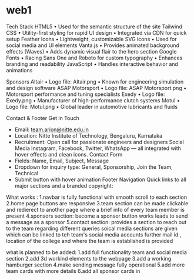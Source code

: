 # web1


 Tech Stack
HTML5
• Used for the semantic structure of the site
Tailwind CSS
• Utility-first styling for rapid UI design
• Integrated via CDN for quick setup
Feather Icons
• Lightweight, customizable SVG icons
• Used for social media and UI elements
Vanta.js
• Provides animated background effects (Waves)
• Adds dynamic visual flair to the hero section
Google Fonts
• Racing Sans One and Roboto for custom typography
• Enhances branding and readability
JavaScript
• Handles interactive behavior and animations

Sponsors
Altair
• Logo file: Altair.png
• Known for engineering simulation and design software
ASAP Motorsport
• Logo file: ASAP Motorsport.png
• Motorsport performance and tuning specialists
Exedy
• Logo file: Exedy.png
• Manufacturer of high-performance clutch systems
Motul
• Logo file: Motul.png
• Global leader in automotive lubricants and fluids

 Contact & Footer
 Get in Touch
- Email: team.arion@nitte.edu.in
- Location: Nitte Institute of Technology, Bengaluru, Karnataka
- Recruitment: Open call for passionate engineers and designers
 Social Media
Instagram, Facebook, Twitter, WhatsApp — all integrated with hover effects and clean icons.
 Contact Form
- Fields: Name, Email, Subject, Message
- Dropdown for inquiry type: General, Sponsorship, Join the Team, Technical
- Submit button with hover animation
 Footer Navigation
Quick links to all major sections and a branded copyright:


What works :
1.navbar is fully functional with smooth scroll to each section 
2.home page buttons are responsive
3.team section can be made clickable and redierect to another page where a brief info of every team member is present 
4.sponsors section: become a sponsor button works leads to send a message as a sponsor 
5.contact section: provides a section to reach out to the team regarding different queries 
soical media sections are given which can be linked to teh team's social media accounts further mail id , location of the college and where the team is established is provided


what is planned to be added:
1.add full functionality team and social media section 
2.add 3d workind elements to the webpage
3.add a working hamburger section 
4.make sending message fully operational
5.add more team cards with more details 
6.add all sponsor cards in









